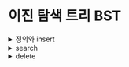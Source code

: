#  이진 탐색 트리 BST
<details>
    <summary>정의와  insert</summary>
    
```python
class TreeNode:
	def __init__(self):
		self.left = None
		self.data = None
		self.right = None


def insert(root, value):
    node = TreeNode()
    node.data = value

    if root is None:
        return node

    current = root
    while True:
        if value < current.data:
            if current.left is None:
                current.left = node
                break
            current = current.left  # 이동
        else:
            if current.right is None:
                current.right = node
                break
            current = current.right  # 이동
    return root
```

하나의 데이터가 양쪽으로 가리키는 구조로, 이중 링크드 리스트와는 달리 비선형구조이다. root와 value를 받아 기존 BST의 밖에서 Treenode를 생성하고 데이터를 받은 후, value가 current.data보다 작으면 왼쪽으로 이동하고 current=current.left로 이동한다. else문부터는 value>=current.data인 경우이다.
</details>




<details>
    <summary>search</summary>
    
```python
def search(find_number):
    current = root
    while True:
        if find_number == current.data:
            return True
        elif find_number < current.data:
            if current.left is None:
                return False
            current = current.left
        else:
            if current.right is None:
                return False
            current = current.right
```

찾는 숫자가 current.data보다 작을 경우, current=current.left로 가기 전에 current.left가 none일 경우 false를 리턴하는 코드를 먼저 실행한다. 이를 right의 경우까지 실행하고 나면 해당 진행 전체를 while True로 묶는다. current가 자리이동할 수 있도록 current=root도 빼먹지 말자.
</details>





<details>
    <summary>delete</summary>
    
```python
def delete(node, value):
    if node is None:
        return None

    if value < node.data:
        node.left = delete(node.left, value)
    elif value > node.data:
        node.right = delete(node.right, value)
    else:  # 같은 경우. 삭제할 노드를 찾음
        if node.left is None:
            return node.right
        elif node.right is None:
            return node.left
        # 자식이 2개인 노드를 삭제
        max_smaller_node = node.left
        while max_smaller_node.right:
            max_smaller_node = max_smaller_node.right  # move
        node.data = max_smaller_node.data
        node.left = delete(node.left, max_smaller_node.data)
    return node
```

else 앞에는 재귀호출이다. 그 이후는 자식이 비어있다면 남은 반대쪽 자식 (또는 False) 을 반환한다. 이는 else문이 node로 들어가 그 노드의 자식 노드로 나오는 것을 통해 알 수 있다. 그렇다면 자식이 둘 다 있는 경우는 어떻게 될까? 왼쪽 서브트리의 가장 큰값을 찾아 node.data에 넣고 이렇게 값이 복사된 기존의 노드를 삭제한다. 그렇다면 이렇게 해도 트리의 정보는 원하는 단 한 가지(또는 0가지)만 삭제되는 것일까?
</details>
